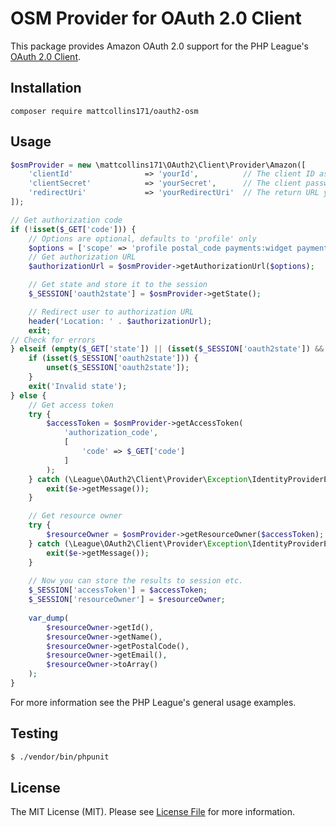# OSM Provider for OAuth 2.0 Client

This package provides Amazon OAuth 2.0 support for the PHP League's [OAuth 2.0 Client](https://github.com/thephpleague/oauth2-client).

## Installation

```
composer require mattcollins171/oauth2-osm
```

## Usage

```php
$osmProvider = new \mattcollins171\OAuth2\Client\Provider\Amazon([
    'clientId'                => 'yourId',          // The client ID assigned to you by Amazon
    'clientSecret'            => 'yourSecret',      // The client password assigned to you by Amazon
    'redirectUri'             => 'yourRedirectUri'  // The return URL you specified for your app on Amazon
]);

// Get authorization code
if (!isset($_GET['code'])) {
    // Options are optional, defaults to 'profile' only
    $options = ['scope' => 'profile postal_code payments:widget payments:shipping_address payments:billing_address'];
    // Get authorization URL
    $authorizationUrl = $osmProvider->getAuthorizationUrl($options);

    // Get state and store it to the session
    $_SESSION['oauth2state'] = $osmProvider->getState();

    // Redirect user to authorization URL
    header('Location: ' . $authorizationUrl);
    exit;
// Check for errors
} elseif (empty($_GET['state']) || (isset($_SESSION['oauth2state']) && $_GET['state'] !== $_SESSION['oauth2state'])) {
    if (isset($_SESSION['oauth2state'])) {
        unset($_SESSION['oauth2state']);
    }
    exit('Invalid state');
} else {
    // Get access token
    try {
        $accessToken = $osmProvider->getAccessToken(
            'authorization_code',
            [
                'code' => $_GET['code']
            ]
        );
    } catch (\League\OAuth2\Client\Provider\Exception\IdentityProviderException $e) {
        exit($e->getMessage());
    }

    // Get resource owner
    try {
        $resourceOwner = $osmProvider->getResourceOwner($accessToken);
    } catch (\League\OAuth2\Client\Provider\Exception\IdentityProviderException $e) {
        exit($e->getMessage());
    }
        
    // Now you can store the results to session etc.
    $_SESSION['accessToken'] = $accessToken;
    $_SESSION['resourceOwner'] = $resourceOwner;
    
    var_dump(
        $resourceOwner->getId(),
        $resourceOwner->getName(),
        $resourceOwner->getPostalCode(),
        $resourceOwner->getEmail(),
        $resourceOwner->toArray()
    );
}
```

For more information see the PHP League's general usage examples.

## Testing

``` bash
$ ./vendor/bin/phpunit
```

## License

The MIT License (MIT). Please see [License File](https://github.com/mattcollins171/oauth2-amazon/blob/master/LICENSE) for more information.
